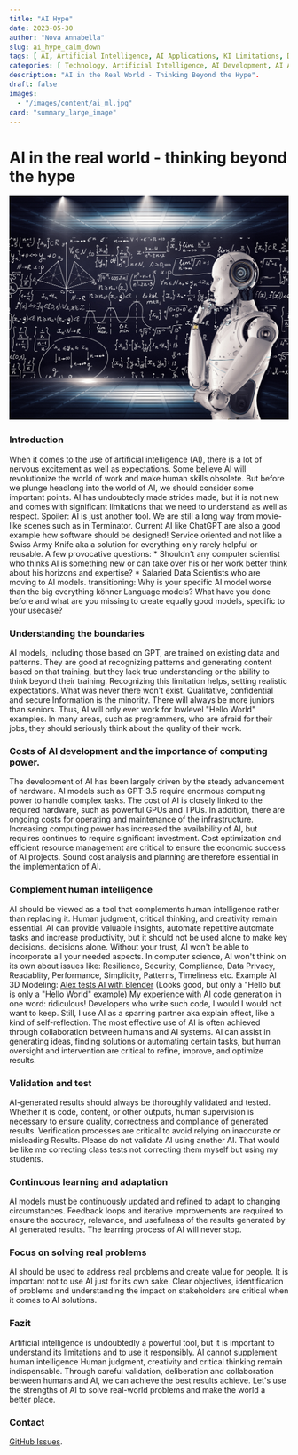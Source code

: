 ```yaml
---
title: "AI Hype"
date: 2023-05-30
author: "Nova Annabella"
slug: ai_hype_calm_down
tags: [ AI, Artificial Intelligence, AI Applications, KI Limitations, Development, Validation, Collaboration, Continuous Learning, Problem Solving ]
categories: [ Technology, Artificial Intelligence, AI Development, AI Applications ]
description: "AI in the Real World - Thinking Beyond the Hype".
draft: false
images:
  - "/images/content/ai_ml.jpg"
card: "summary_large_image"
---
```




# AI in the real world - thinking beyond the hype

[![ai_ml](/images/content/ai_ml.jpg)](https://en.wikipedia.org/wiki/Weak_artificial_intelligence)

### Introduction

When it comes to the use of artificial intelligence (AI), there is a lot of nervous excitement as well as expectations.
Some believe AI will revolutionize the world of work and make human skills obsolete. But before we plunge headlong into
the world of AI, we should consider some important points. AI has undoubtedly made strides made, but it is not new and
comes with significant limitations that we need to understand as well as respect. Spoiler: AI is just another tool. We
are still a long way from movie-like scenes such as in Terminator. Current AI like ChatGPT are also a good example how
software should be designed! Service oriented and not like a Swiss Army Knife aka a solution for everything only rarely
helpful or reusable. A few provocative questions: * Shouldn't any computer scientist who thinks AI is something new or
can take over his or her work  better think about his horizons and expertise? * Salaried Data Scientists who are moving
to AI models.  transitioning: Why is your specific AI model worse than the big everything könner Language models? What
have you  done before and what are you missing to create equally good models, specific to your usecase?

### Understanding the boundaries

AI models, including those based on GPT, are trained on existing data and patterns. They are good at recognizing
patterns and generating content based on that training, but they lack true understanding or the ability to think beyond
their training. Recognizing this limitation helps, setting realistic expectations. What was never there won't exist.
Qualitative, confidential and secure Information is the minority. There will always be more juniors than seniors. Thus,
AI will only ever work for lowlevel "Hello World" examples. In many areas, such as programmers, who are afraid for their
jobs, they should seriously think about the quality of their work.

### Costs of AI development and the importance of computing power.

The development of AI has been largely driven by the steady advancement of hardware. AI models such as GPT-3.5 require
enormous computing power to handle complex tasks. The cost of AI is closely linked to the required hardware, such as
powerful GPUs and TPUs. In addition, there are ongoing costs for operating and maintenance of the infrastructure.
Increasing computing power has increased the availability of AI, but requires continues to require significant
investment. Cost optimization and efficient resource management are critical to ensure the economic success of AI
projects. Sound cost analysis and planning are therefore essential in the implementation of AI.

### Complement human intelligence

AI should be viewed as a tool that complements human intelligence rather than replacing it. Human judgment, critical
thinking, and creativity remain essential. AI can provide valuable insights, automate repetitive automate tasks and
increase productivity, but it should not be used alone to make key decisions. decisions alone. Without your trust, AI
won't be able to incorporate all your needed aspects. In computer science, AI won't think on its own about issues like:
Resilience, Security, Compliance, Data Privacy, Readablity, Performance, Simplicity, Patterns, Timeliness etc. Example
AI 3D Modeling: [Alex tests AI with Blender](https://www.youtube.com/watch?v=x60zHw_z4NM&t=460s) (Looks good, but only a
"Hello but is only a "Hello World" example) My experience with AI code generation in one word: ridiculous! Developers
who write such code, I would I would not want to keep. Still, I use AI as a sparring partner aka explain effect, like a
kind of self-reflection. The most effective use of AI is often achieved through collaboration between humans and AI
systems. AI can assist in generating ideas, finding solutions or automating certain tasks, but human oversight and
intervention are critical to refine, improve, and optimize results.

### Validation and test

AI-generated results should always be thoroughly validated and tested. Whether it is code, content, or other outputs,
human supervision is necessary to ensure quality, correctness and compliance of generated results. Verification
processes are critical to avoid relying on inaccurate or misleading Results. Please do not validate AI using another AI.
That would be like me correcting class tests not correcting them myself but using my students.

### Continuous learning and adaptation

AI models must be continuously updated and refined to adapt to changing circumstances. Feedback loops and iterative
improvements are required to ensure the accuracy, relevance, and usefulness of the results generated by AI generated
results. The learning process of AI will never stop.

### Focus on solving real problems

AI should be used to address real problems and create value for people. It is important not to use AI just for its own
sake. Clear objectives, identification of problems and understanding the impact on stakeholders are critical when it
comes to AI solutions.

### Fazit

Artificial intelligence is undoubtedly a powerful tool, but it is important to understand its limitations and to use it
responsibly. AI cannot supplement human intelligence Human judgment, creativity and critical thinking remain
indispensable. Through careful validation, deliberation and collaboration between humans and AI, we can achieve the best
results achieve. Let's use the strengths of AI to solve real-world problems and make the world a better place.

### Contact

[GitHub Issues](https://github.com/NovaAnnabella/the_unspoken/issues/new/choose).
